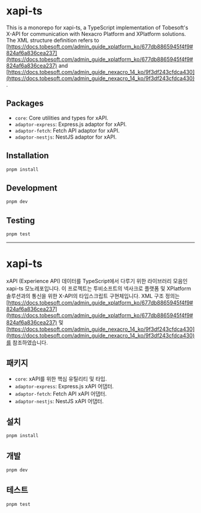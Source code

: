# xapi-ts

This is a monorepo for xapi-ts, a TypeScript implementation of Tobesoft's X-API for communication with Nexacro Platform and XPlatform solutions. The XML structure definition refers to [https://docs.tobesoft.com/admin_guide_xplatform_ko/677db8865945f4f9#824af6a836cea237](https://docs.tobesoft.com/admin_guide_xplatform_ko/677db8865945f4f9#824af6a836cea237) and [https://docs.tobesoft.com/admin_guide_nexacro_14_ko/9f3df243cfdca430](https://docs.tobesoft.com/admin_guide_nexacro_14_ko/9f3df243cfdca430).

## Packages

- `core`: Core utilities and types for xAPI.
- `adaptor-express`: Express.js adaptor for xAPI.
- `adaptor-fetch`: Fetch API adaptor for xAPI.
- `adaptor-nestjs`: NestJS adaptor for xAPI.

## Installation

```bash
pnpm install
```

## Development

```bash
pnpm dev
```

## Testing

```bash
pnpm test
```

---

# xapi-ts

xAPI (Experience API) 데이터를 TypeScript에서 다루기 위한 라이브러리 모음인 xapi-ts 모노레포입니다. 이 프로젝트는 투비소프트의 넥사크로 플랫폼 및 XPlatform 솔루션과의 통신을 위한 X-API의 타입스크립트 구현체입니다. XML 구조 정의는 [https://docs.tobesoft.com/admin_guide_xplatform_ko/677db8865945f4f9#824af6a836cea237](https://docs.tobesoft.com/admin_guide_xplatform_ko/677db8865945f4f9#824af6a836cea237) 및 [https://docs.tobesoft.com/admin_guide_nexacro_14_ko/9f3df243cfdca430](https://docs.tobesoft.com/admin_guide_nexacro_14_ko/9f3df243cfdca430)를 참조하였습니다.

## 패키지

- `core`: xAPI를 위한 핵심 유틸리티 및 타입.
- `adaptor-express`: Express.js xAPI 어댑터.
- `adaptor-fetch`: Fetch API xAPI 어댑터.
- `adaptor-nestjs`: NestJS xAPI 어댑터.

## 설치

```bash
pnpm install
```

## 개발

```bash
pnpm dev
```

## 테스트

```bash
pnpm test
```